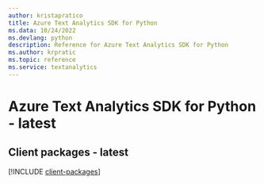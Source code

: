 ```yaml
---
author: kristapratico
title: Azure Text Analytics SDK for Python
ms.data: 10/24/2022
ms.devlang: python
description: Reference for Azure Text Analytics SDK for Python
ms.author: krpratic
ms.topic: reference
ms.service: textanalytics
---
```

# Azure Text Analytics SDK for Python - latest

## Client packages - latest
[!INCLUDE [client-packages](text-analytics-client-index.md)]